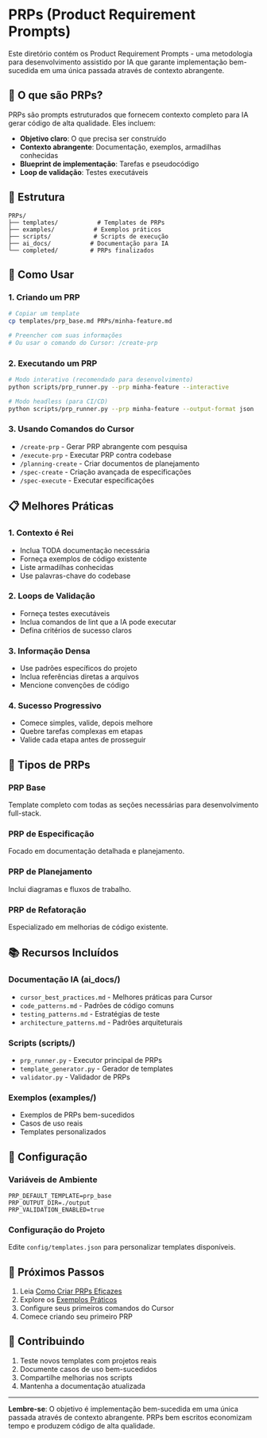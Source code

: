 # PRPs (Product Requirement Prompts)

Este diretório contém os Product Requirement Prompts - uma metodologia para desenvolvimento assistido por IA que garante implementação bem-sucedida em uma única passada através de contexto abrangente.

## 🎯 O que são PRPs?

PRPs são prompts estruturados que fornecem contexto completo para IA gerar código de alta qualidade. Eles incluem:

- **Objetivo claro**: O que precisa ser construído
- **Contexto abrangente**: Documentação, exemplos, armadilhas conhecidas
- **Blueprint de implementação**: Tarefas e pseudocódigo
- **Loop de validação**: Testes executáveis

## 📁 Estrutura

```
PRPs/
├── templates/           # Templates de PRPs
├── examples/           # Exemplos práticos
├── scripts/            # Scripts de execução
├── ai_docs/           # Documentação para IA
└── completed/         # PRPs finalizados
```

## 🚀 Como Usar

### 1. Criando um PRP

```bash
# Copiar um template
cp templates/prp_base.md PRPs/minha-feature.md

# Preencher com suas informações
# Ou usar o comando do Cursor: /create-prp
```

### 2. Executando um PRP

```bash
# Modo interativo (recomendado para desenvolvimento)
python scripts/prp_runner.py --prp minha-feature --interactive

# Modo headless (para CI/CD)
python scripts/prp_runner.py --prp minha-feature --output-format json
```

### 3. Usando Comandos do Cursor

- `/create-prp` - Gerar PRP abrangente com pesquisa
- `/execute-prp` - Executar PRP contra codebase
- `/planning-create` - Criar documentos de planejamento
- `/spec-create` - Criação avançada de especificações
- `/spec-execute` - Executar especificações

## 📋 Melhores Práticas

### 1. Contexto é Rei
- Inclua TODA documentação necessária
- Forneça exemplos de código existente
- Liste armadilhas conhecidas
- Use palavras-chave do codebase

### 2. Loops de Validação
- Forneça testes executáveis
- Inclua comandos de lint que a IA pode executar
- Defina critérios de sucesso claros

### 3. Informação Densa
- Use padrões específicos do projeto
- Inclua referências diretas a arquivos
- Mencione convenções de código

### 4. Sucesso Progressivo
- Comece simples, valide, depois melhore
- Quebre tarefas complexas em etapas
- Valide cada etapa antes de prosseguir

## 🎨 Tipos de PRPs

### PRP Base
Template completo com todas as seções necessárias para desenvolvimento full-stack.

### PRP de Especificação
Focado em documentação detalhada e planejamento.

### PRP de Planejamento
Inclui diagramas e fluxos de trabalho.

### PRP de Refatoração
Especializado em melhorias de código existente.

## 📚 Recursos Incluídos

### Documentação IA (ai_docs/)
- `cursor_best_practices.md` - Melhores práticas para Cursor
- `code_patterns.md` - Padrões de código comuns
- `testing_patterns.md` - Estratégias de teste
- `architecture_patterns.md` - Padrões arquiteturais

### Scripts (scripts/)
- `prp_runner.py` - Executor principal de PRPs
- `template_generator.py` - Gerador de templates
- `validator.py` - Validador de PRPs

### Exemplos (examples/)
- Exemplos de PRPs bem-sucedidos
- Casos de uso reais
- Templates personalizados

## 🔧 Configuração

### Variáveis de Ambiente
```env
PRP_DEFAULT_TEMPLATE=prp_base
PRP_OUTPUT_DIR=./output
PRP_VALIDATION_ENABLED=true
```

### Configuração do Projeto
Edite `config/templates.json` para personalizar templates disponíveis.

## 📖 Próximos Passos

1. Leia [Como Criar PRPs Eficazes](../docs/prp-creation-guide.md)
2. Explore os [Exemplos Práticos](./examples/)
3. Configure seus primeiros comandos do Cursor
4. Comece criando seu primeiro PRP

## 🤝 Contribuindo

1. Teste novos templates com projetos reais
2. Documente casos de uso bem-sucedidos
3. Compartilhe melhorias nos scripts
4. Mantenha a documentação atualizada

---

**Lembre-se**: O objetivo é implementação bem-sucedida em uma única passada através de contexto abrangente. PRPs bem escritos economizam tempo e produzem código de alta qualidade.
